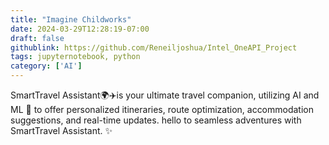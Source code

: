```yaml
---
title: "Imagine Childworks"
date: 2024-03-29T12:28:19-07:00
draft: false
githublink: https://github.com/Reneiljoshua/Intel_OneAPI_Project
tags: jupyternotebook, python
category: ['AI']
---
```


SmartTravel Assistant🌍✈️is your ultimate travel companion, utilizing AI and ML 🤖 to offer personalized itineraries, route optimization, accommodation suggestions, and real-time updates. hello to seamless adventures with SmartTravel Assistant. ✨
